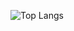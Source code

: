 ![Top Langs](https://github-readme-stats.vercel.app/api/top-langs/?username=WojciechJedra&theme=radical)

<!---
WojciechJedra/WojciechJedra is a ✨ special ✨ repository because its `README.md` (this file) appears on your GitHub profile.
You can click the Preview link to take a look at your changes.
--->
